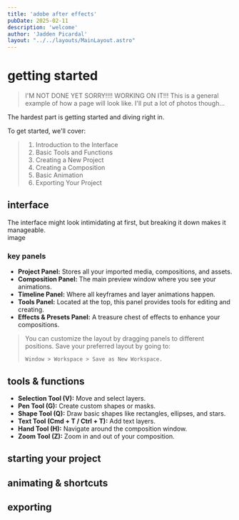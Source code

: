 ```yaml
---
title: 'adobe after effects'
pubDate: 2025-02-11
description: 'welcome'
author: 'Jadden Picardal'
layout: "../../layouts/MainLayout.astro"
---
```

# getting started
> I'M NOT DONE YET SORRY!!!! WORKING ON IT!!! This is a general example of how a page will look like. I'll put a lot of photos though...

The hardest part is getting started and diving right in.

To get started, we'll cover:


>1. Introduction to the Interface
>2. Basic Tools and Functions
>3. Creating a New Project
>4. Creating a Composition
>5. Basic Animation
>6. Exporting Your Project 


## interface
The interface might look intimidating at first, but breaking it down makes it manageable.  
image



### key panels
- **Project Panel:** Stores all your imported media, compositions, and assets.  
- **Composition Panel:** The main preview window where you see your animations.  
- **Timeline Panel:** Where all keyframes and layer animations happen.  
- **Tools Panel:** Located at the top, this panel provides tools for editing and creating.  
- **Effects & Presets Panel:** A treasure chest of effects to enhance your compositions.  


>You can customize the layout by dragging panels to different positions. Save your preferred layout by going to:
>
> `Window > Workspace > Save as New Workspace.`  

## tools & functions
- **Selection Tool (V):** Move and select layers.  
- **Pen Tool (G):** Create custom shapes or masks.  
- **Shape Tool (Q):** Draw basic shapes like rectangles, ellipses, and stars.  
- **Text Tool (Cmd + T / Ctrl + T):** Add text layers.  
- **Hand Tool (H):** Navigate around the composition window.  
- **Zoom Tool (Z):** Zoom in and out of your composition.  
## starting your project
## animating & shortcuts
## exporting